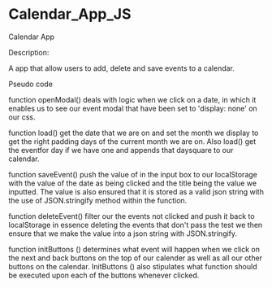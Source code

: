 # Calendar_App_JS

Calendar App

Description:

A app that allow users to add, delete and save events to a calendar. 

Pseudo code 

function openModal() deals with logic when we click on a date, in which it enables us to see our event modal that have been set to 'display: 
none' on our css.  

function load() get the date that we are on and set the month we display to get the right padding days of the current month we are on. Also 
load() get the eventfor day if we have one and appends that daysquare to our calendar.

function saveEvent() push the value of in the input box to our localStorage with the value of the date as being clicked 
and the title being the value we inputted. The value is also ensured that it is stored as a valid 
json string with the use of JSON.stringify method within the function. 

function deleteEvent() filter our the events not clicked and push it back to localStorage in essence deleting the events that don't pass the test we then
ensure that we make the value into a json string with JSON.stringify.

function initButtons () determines what event will happen when we click on the next and back buttons on the top of our calender as well as
all our other buttons on the calendar. InitButtons () also stipulates what function should be executed upon each of the buttons whenever clicked. 

